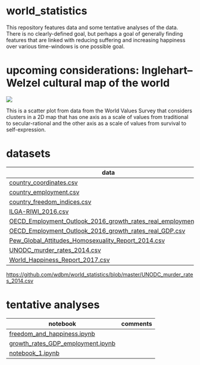 # world_statistics

This repository features data and some tentative analyses of the data. There is no clearly-defined goal, but perhaps a goal of generally finding features that are linked with reducing suffering and increasing happiness over various time-windows is one possible goal.

# upcoming considerations: Inglehart–Welzel cultural map of the world

![](https://upload.wikimedia.org/wikipedia/commons/6/6a/Inglehart_Values_Map.svg)

This is a scatter plot from data from the World Values Survey that considers clusters in a 2D map that has one axis as a scale of values from traditional to secular-rational and the other axis as a scale of values from survival to self-expression.

# datasets

|**data**                                                                                                                        |**comments**|
|--------------------------------------------------------------------------------------------------------------------------------|------------|
|[country_coordinates.csv](./country_coordinates.csv)                                                                            |            |
|[country_employment.csv](./country_employment.csv)                                                                              |            |
|[country_freedom_indices.csv](./country_freedom_indices.csv)                                                                    |            |
|[ILGA-RIWI_2016.csv](./ILGA-RIWI_2016.csv)                                                                                      |            |
|[OECD_Employment_Outlook_2016_growth_rates_real_employment.csv](./OECD_Employment_Outlook_2016_growth_rates_real_employment.csv)|            |
|[OECD_Employment_Outlook_2016_growth_rates_real_GDP.csv](./OECD_Employment_Outlook_2016_growth_rates_real_GDP.csv)              |            |
|[Pew_Global_Attitudes_Homosexuality_Report_2014.csv](./Pew_Global_Attitudes_Homosexuality_Report_2014.csv)                      |            |
|[UNODC_murder_rates_2014.csv](./UNODC_murder_rates_2014.csv)                                                                    |            |
|[World_Happiness_Report_2017.csv](./World_Happiness_Report_2017.csv)                                                            |            |

https://github.com/wdbm/world_statistics/blob/master/UNODC_murder_rates_2014.csv

# tentative analyses

|**notebook**                                                            |**comments**|
|------------------------------------------------------------------------|------------|
|[freedom_and_happiness.ipynb](./freedom_and_happiness.ipynb)            |            |
|[growth_rates_GDP_employment.ipynb](./growth_rates_GDP_employment.ipynb)|            |
|[notebook_1.ipynb](./notebook_1.ipynb)                                  |            |
